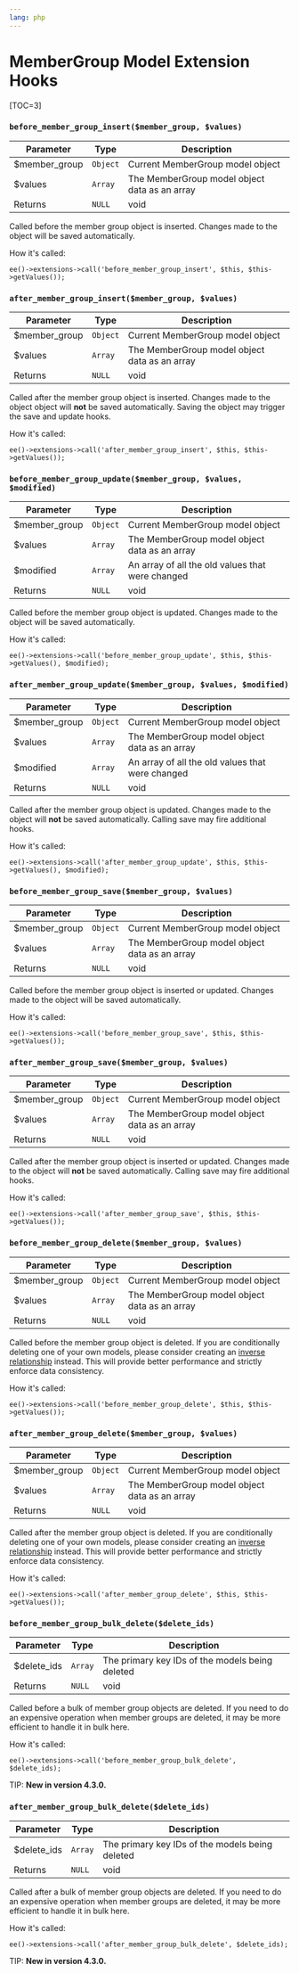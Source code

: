 ```yaml
---
lang: php
---
```


<!--
    This source file is part of the open source project
    ExpressionEngine User Guide (https://github.com/ExpressionEngine/ExpressionEngine-User-Guide)

    @link      https://expressionengine.com/
    @copyright Copyright (c) 2003-2020, Packet Tide, LLC (https://www.packettide.com)
    @license   https://expressionengine.com/license Licensed under Apache License, Version 2.0
-->

# MemberGroup Model Extension Hooks

[TOC=3]

### `before_member_group_insert($member_group, $values)`

| Parameter      | Type     | Description                                   |
| -------------- | -------- | --------------------------------------------- |
| \$member_group | `Object` | Current MemberGroup model object              |
| \$values       | `Array`  | The MemberGroup model object data as an array |
| Returns        | `NULL`   | void                                          |

Called before the member group object is inserted. Changes made to the object will be saved automatically.

How it's called:

    ee()->extensions->call('before_member_group_insert', $this, $this->getValues());

### `after_member_group_insert($member_group, $values)`

| Parameter      | Type     | Description                                   |
| -------------- | -------- | --------------------------------------------- |
| \$member_group | `Object` | Current MemberGroup model object              |
| \$values       | `Array`  | The MemberGroup model object data as an array |
| Returns        | `NULL`   | void                                          |

Called after the member group object is inserted. Changes made to the object object will **not** be saved automatically. Saving the object may trigger the save and update hooks.

How it's called:

    ee()->extensions->call('after_member_group_insert', $this, $this->getValues());

### `before_member_group_update($member_group, $values, $modified)`

| Parameter      | Type     | Description                                      |
| -------------- | -------- | ------------------------------------------------ |
| \$member_group | `Object` | Current MemberGroup model object                 |
| \$values       | `Array`  | The MemberGroup model object data as an array    |
| \$modified     | `Array`  | An array of all the old values that were changed |
| Returns        | `NULL`   | void                                             |

Called before the member group object is updated. Changes made to the object will be saved automatically.

How it's called:

    ee()->extensions->call('before_member_group_update', $this, $this->getValues(), $modified);

### `after_member_group_update($member_group, $values, $modified)`

| Parameter      | Type     | Description                                      |
| -------------- | -------- | ------------------------------------------------ |
| \$member_group | `Object` | Current MemberGroup model object                 |
| \$values       | `Array`  | The MemberGroup model object data as an array    |
| \$modified     | `Array`  | An array of all the old values that were changed |
| Returns        | `NULL`   | void                                             |

Called after the member group object is updated. Changes made to the object will **not** be saved automatically. Calling save may fire additional hooks.

How it's called:

    ee()->extensions->call('after_member_group_update', $this, $this->getValues(), $modified);

### `before_member_group_save($member_group, $values)`

| Parameter      | Type     | Description                                   |
| -------------- | -------- | --------------------------------------------- |
| \$member_group | `Object` | Current MemberGroup model object              |
| \$values       | `Array`  | The MemberGroup model object data as an array |
| Returns        | `NULL`   | void                                          |

Called before the member group object is inserted or updated. Changes made to the object will be saved automatically.

How it's called:

    ee()->extensions->call('before_member_group_save', $this, $this->getValues());

### `after_member_group_save($member_group, $values)`

| Parameter      | Type     | Description                                   |
| -------------- | -------- | --------------------------------------------- |
| \$member_group | `Object` | Current MemberGroup model object              |
| \$values       | `Array`  | The MemberGroup model object data as an array |
| Returns        | `NULL`   | void                                          |

Called after the member group object is inserted or updated. Changes made to the object will **not** be saved automatically. Calling save may fire additional hooks.

How it's called:

    ee()->extensions->call('after_member_group_save', $this, $this->getValues());

### `before_member_group_delete($member_group, $values)`

| Parameter      | Type     | Description                                   |
| -------------- | -------- | --------------------------------------------- |
| \$member_group | `Object` | Current MemberGroup model object              |
| \$values       | `Array`  | The MemberGroup model object data as an array |
| Returns        | `NULL`   | void                                          |

Called before the member group object is deleted. If you are conditionally deleting one of your own models, please consider creating an [inverse relationship](development/services/model/relating-models.md#inverse-relationships) instead. This will provide better performance and strictly enforce data consistency.

How it's called:

    ee()->extensions->call('before_member_group_delete', $this, $this->getValues());

### `after_member_group_delete($member_group, $values)`

| Parameter      | Type     | Description                                   |
| -------------- | -------- | --------------------------------------------- |
| \$member_group | `Object` | Current MemberGroup model object              |
| \$values       | `Array`  | The MemberGroup model object data as an array |
| Returns        | `NULL`   | void                                          |

Called after the member group object is deleted. If you are conditionally deleting one of your own models, please consider creating an [inverse relationship](development/services/model/relating-models.md#inverse-relationships) instead. This will provide better performance and strictly enforce data consistency.

How it's called:

    ee()->extensions->call('after_member_group_delete', $this, $this->getValues());

### `before_member_group_bulk_delete($delete_ids)`

| Parameter    | Type    | Description                                     |
| ------------ | ------- | ----------------------------------------------- |
| \$delete_ids | `Array` | The primary key IDs of the models being deleted |
| Returns      | `NULL`  | void                                            |

Called before a bulk of member group objects are deleted. If you need to do an expensive operation when member groups are deleted, it may be more efficient to handle it in bulk here.

How it's called:

    ee()->extensions->call('before_member_group_bulk_delete', $delete_ids);

TIP: **New in version 4.3.0.**

### `after_member_group_bulk_delete($delete_ids)`

| Parameter    | Type    | Description                                     |
| ------------ | ------- | ----------------------------------------------- |
| \$delete_ids | `Array` | The primary key IDs of the models being deleted |
| Returns      | `NULL`  | void                                            |

Called after a bulk of member group objects are deleted. If you need to do an expensive operation when member groups are deleted, it may be more efficient to handle it in bulk here.

How it's called:

    ee()->extensions->call('after_member_group_bulk_delete', $delete_ids);

TIP: **New in version 4.3.0.**
